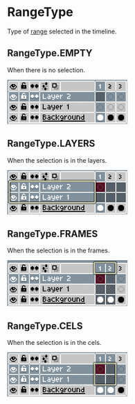 # RangeType

Type of [range](range.md#rangetype) selected in the timeline.

## RangeType.EMPTY

When there is no selection.

![Empty](rangetype/empty.png)

## RangeType.LAYERS

When the selection is in the layers.

![Layers](rangetype/layers.png)

## RangeType.FRAMES

When the selection is in the frames.

![Frames](rangetype/frames.png)

## RangeType.CELS

When the selection is in the cels.

![Cels](rangetype/cels.png)
